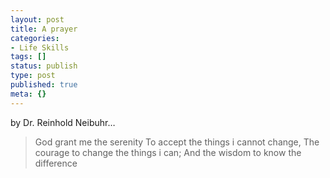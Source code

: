 ```yaml
---
layout: post
title: A prayer
categories:
- Life Skills
tags: []
status: publish
type: post
published: true
meta: {}
---
```

by Dr. Reinhold Neibuhr…

> God grant me the serenity To accept the things i cannot change, The courage to change the things i can; And the wisdom to know the difference
